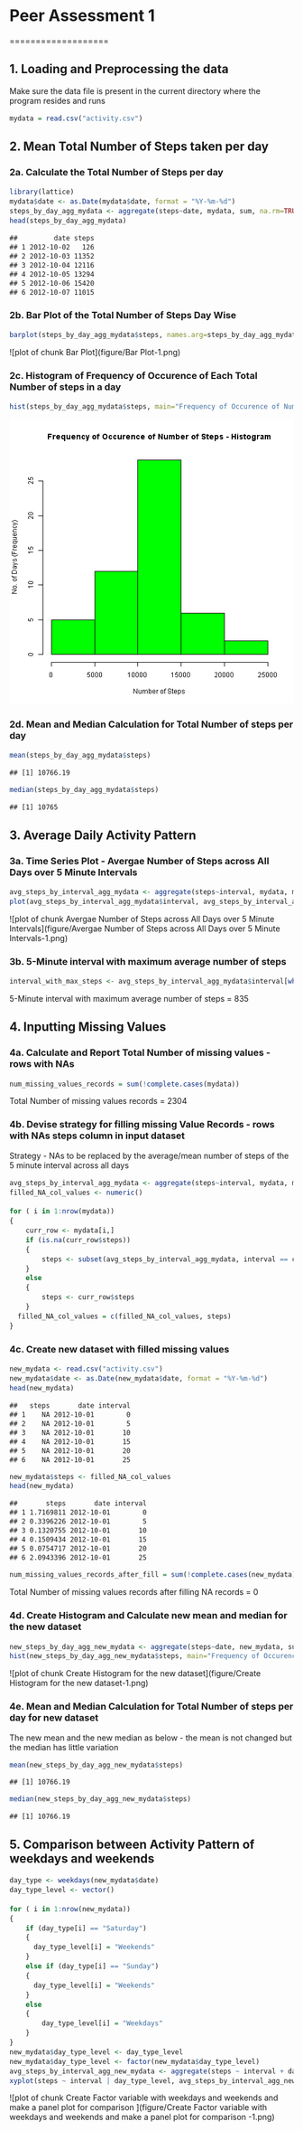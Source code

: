 # Peer Assessment 1
===================

## 1. Loading and Preprocessing the data  
Make sure the data file is present in the current directory where the program resides and runs


```r
mydata = read.csv("activity.csv")  
```

## 2. Mean Total Number of Steps taken per day  

### 2a. Calculate the Total Number of Steps per day

```r
library(lattice)
mydata$date <- as.Date(mydata$date, format = "%Y-%m-%d")
steps_by_day_agg_mydata <- aggregate(steps~date, mydata, sum, na.rm=TRUE)
head(steps_by_day_agg_mydata)
```

```
##         date steps
## 1 2012-10-02   126
## 2 2012-10-03 11352
## 3 2012-10-04 12116
## 4 2012-10-05 13294
## 5 2012-10-06 15420
## 6 2012-10-07 11015
```

### 2b. Bar Plot of the Total Number of Steps Day Wise

```r
barplot(steps_by_day_agg_mydata$steps, names.arg=steps_by_day_agg_mydata$date, main="Number of Steps - Day Wise - Bar Plot", xlab="Date", ylab="No. of Steps", col="blue")
```

![plot of chunk Bar Plot](figure/Bar Plot-1.png) 

### 2c. Histogram of Frequency of Occurence of Each Total Number of steps in a day


```r
hist(steps_by_day_agg_mydata$steps, main="Frequency of Occurence of Number of Steps - Histogram", xlab="Number of Steps", ylab="No. of Days (Frequency)", col="green")
```

![plot of chunk Histogram](figure/Histogram-1.png) 

### 2d. Mean and Median Calculation for Total Number of steps per day

```r
mean(steps_by_day_agg_mydata$steps)
```

```
## [1] 10766.19
```

```r
median(steps_by_day_agg_mydata$steps)
```

```
## [1] 10765
```

## 3. Average Daily Activity Pattern

### 3a. Time Series Plot - Avergae Number of Steps across All Days over 5 Minute Intervals

```r
avg_steps_by_interval_agg_mydata <- aggregate(steps~interval, mydata, mean, na.rm=TRUE)
plot(avg_steps_by_interval_agg_mydata$interval, avg_steps_by_interval_agg_mydata$steps, type="l", col="blue", main="Avg. Number of Steps over 5 Minute Intervals - Time Series Plot", xlab="Interval", ylab="Avg. number of Steps")
```

![plot of chunk Avergae Number of Steps across All Days over 5 Minute Intervals](figure/Avergae Number of Steps across All Days over 5 Minute Intervals-1.png) 

### 3b. 5-Minute interval with maximum average number of steps

```r
interval_with_max_steps <- avg_steps_by_interval_agg_mydata$interval[which.max(avg_steps_by_interval_agg_mydata$steps)]
```
5-Minute interval with maximum average number of steps  = 835  

## 4. Inputting Missing Values

### 4a. Calculate and Report Total Number of missing values - rows with NAs

```r
num_missing_values_records = sum(!complete.cases(mydata))
```
Total Number of missing values records = 2304  

### 4b. Devise strategy for filling missing Value Records - rows with NAs steps column in input dataset

Strategy - NAs to be replaced by the average/mean number of steps of the 5 minute interval across all days  


```r
avg_steps_by_interval_agg_mydata <- aggregate(steps~interval, mydata, mean, na.rm=TRUE)
filled_NA_col_values <- numeric()

for ( i in 1:nrow(mydata)) 
{
    curr_row <- mydata[i,]
    if (is.na(curr_row$steps))
    {
        steps <- subset(avg_steps_by_interval_agg_mydata, interval == curr_row$interval)$steps
    }
    else
    {
        steps <- curr_row$steps
    }      
  filled_NA_col_values = c(filled_NA_col_values, steps)
}
```

### 4c. Create new dataset with filled missing values

```r
new_mydata <- read.csv("activity.csv")
new_mydata$date <- as.Date(new_mydata$date, format = "%Y-%m-%d")
head(new_mydata)
```

```
##   steps       date interval
## 1    NA 2012-10-01        0
## 2    NA 2012-10-01        5
## 3    NA 2012-10-01       10
## 4    NA 2012-10-01       15
## 5    NA 2012-10-01       20
## 6    NA 2012-10-01       25
```

```r
new_mydata$steps <- filled_NA_col_values
head(new_mydata)
```

```
##       steps       date interval
## 1 1.7169811 2012-10-01        0
## 2 0.3396226 2012-10-01        5
## 3 0.1320755 2012-10-01       10
## 4 0.1509434 2012-10-01       15
## 5 0.0754717 2012-10-01       20
## 6 2.0943396 2012-10-01       25
```

```r
num_missing_values_records_after_fill = sum(!complete.cases(new_mydata))
```

Total Number of missing values records after filling NA records = 0  

### 4d. Create Histogram and Calculate new mean and median for the new dataset

```r
new_steps_by_day_agg_new_mydata <- aggregate(steps~date, new_mydata, sum, na.rm=TRUE)
hist(new_steps_by_day_agg_new_mydata$steps, main="Frequency of Occurence of Number of Steps - Histogram", xlab="Number of Steps", ylab="No. of Days (Frequency)", col="green")
```

![plot of chunk Create Histogram for the new dataset](figure/Create Histogram for the new dataset-1.png) 

### 4e. Mean and Median Calculation for Total Number of steps per day for new dataset
The new mean and the new median as below - the mean is not changed but the median has little variation  

```r
mean(new_steps_by_day_agg_new_mydata$steps)
```

```
## [1] 10766.19
```

```r
median(new_steps_by_day_agg_new_mydata$steps)
```

```
## [1] 10766.19
```

## 5. Comparison between Activity Pattern of weekdays and weekends

```r
day_type <- weekdays(new_mydata$date)
day_type_level <- vector()

for ( i in 1:nrow(new_mydata)) 
{
    if (day_type[i] == "Saturday")
    {
      day_type_level[i] = "Weekends"
    }
    else if (day_type[i] == "Sunday")
    {
      day_type_level[i] = "Weekends"
    } 
    else
    {
        day_type_level[i] = "Weekdays"
    }      
}
new_mydata$day_type_level <- day_type_level
new_mydata$day_type_level <- factor(new_mydata$day_type_level)
avg_steps_by_interval_agg_new_mydata <- aggregate(steps ~ interval + day_type_level, new_mydata, mean, na.rm=TRUE)
xyplot(steps ~ interval | day_type_level, avg_steps_by_interval_agg_new_mydata, type="l", layout = c(1,2), xlab="Interval", ylab="Avg. Number of Steps")
```

![plot of chunk Create Factor variable with weekdays and weekends and make a panel plot for comparison ](figure/Create Factor variable with weekdays and weekends and make a panel plot for comparison -1.png) 
